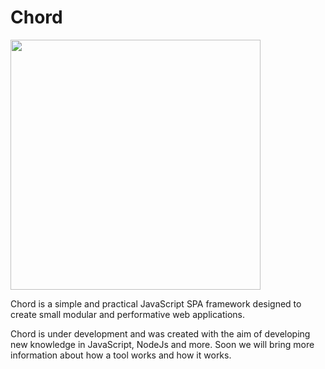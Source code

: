 # Chord

<img src="https://drive.google.com/uc?export=view&id=1_PxNua1RvSfrpwM0E-GF5tZLM51UpqV_" height="400" width="400">

Chord is a simple and practical JavaScript SPA framework designed to create small modular and performative web applications.

Chord is under development and was created with the aim of developing new knowledge in JavaScript, NodeJs and more. Soon we will bring more information about how a tool works and how it works.
